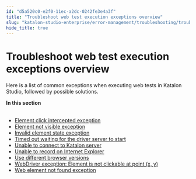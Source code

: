 ```yaml
---
id: "d5a520c0-e2f0-11ec-a2dc-0242fe3e4a3f"
title: "Troubleshoot web test execution exceptions overview"
slug: "katalon-studio-enterprise/error-management/troubleshooting/troubleshoot-web-automated-testing/troubleshoot-web-test-execution-exceptions-overview"
hide_title: true
---
```


# <a id="concept-1346" class="anchor_top_offset"/><a id="ariaid-title1" class="anchor_top_offset"/>Troubleshoot web test execution exceptions overview

<p xmlns="http://www.w3.org/1999/xhtml" className="p">Here  is a list of common exceptions when executing web tests in Katalon Studio, followed by possible solutions.</p> 
<nav xmlns="http://www.w3.org/1999/xhtml" role="navigation" className="related-links"><div className="linklist"><strong>In this section</strong><br /><br /><ul className="linklist"><li className="linklist"><a className="link" href="/docs/legacy/katalon-studio-enterprise/error-management/troubleshooting/troubleshoot-web-automated-testing/element-click-intercepted-exception">Element click intercepted exception</a></li><li className="linklist"><a className="link" href="/docs/legacy/katalon-studio-enterprise/error-management/troubleshooting/troubleshoot-web-automated-testing/element-not-visible-exception">Element not visible exception</a></li><li className="linklist"><a className="link" href="/docs/legacy/katalon-studio-enterprise/error-management/troubleshooting/troubleshoot-web-automated-testing/invalid-element-state-exception">Invalid element state exception</a></li><li className="linklist"><a className="link" href="/docs/legacy/katalon-studio-enterprise/error-management/troubleshooting/troubleshoot-web-automated-testing/timed-out-waiting-for-the-driver-server-to-start">Timed out waiting for the driver server to start</a></li><li className="linklist"><a className="link" href="/docs/legacy/katalon-studio-enterprise/error-management/troubleshooting/troubleshoot-web-automated-testing/unable-to-connect-to-katalon-server">Unable to connect to Katalon server</a></li><li className="linklist"><a className="link" href="/docs/legacy/katalon-studio-enterprise/error-management/troubleshooting/troubleshoot-web-automated-testing/unable-to-record-on-internet-explorer">Unable to record on Internet Explorer</a></li><li className="linklist"><a className="link" href="/docs/legacy/katalon-studio-enterprise/error-management/troubleshooting/troubleshoot-web-automated-testing/use-different-browser-versions">Use different browser versions</a></li><li className="linklist"><a className="link" href="/docs/legacy/katalon-studio-enterprise/error-management/troubleshooting/troubleshoot-web-automated-testing/webdriver-exception-element-is-not-clickable-at-point-x-y">WebDriver exception: Element is not clickable at point (x, y)</a></li><li className="linklist"><a className="link" href="/docs/legacy/katalon-studio-enterprise/error-management/troubleshooting/troubleshoot-web-automated-testing/web-element-not-found-exception">Web element not found exception</a></li></ul></div></nav> 

